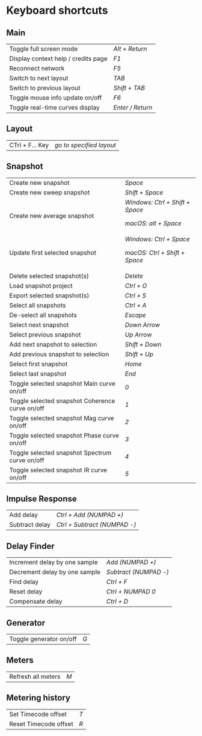 # Keyboard shortcuts
## Main

<table>
<tr>
<td>Toggle full screen mode</td>
<td>
<i>Alt + Return</i>
</td>
</tr>
<tr>
<td>
<link type="document" target="Display">Display</link>
context help / credits page
</td>
<td>
<i>F1</i>
</td>
</tr>
<tr>
<td>Reconnect network</td>
<td>
<i>F5</i>
</td>
</tr>
<tr>
<td>Switch to next layout</td>
<td>
<i>TAB</i>
</td>
</tr>
<tr>
<td>Switch to previous layout</td>
<td>
<i>Shift + TAB</i>
</td>
</tr>
<tr>
<td>Toggle mouse info update on/off</td>
<td>
<i>F6</i>
</td>
</tr>
<tr>
<td>Toggle real-time curves display</td>
<td>
<i>Enter / Return</i>
</td>
</tr>
</table>

## Layout

<table>
<tr>
<td>CTrl + F... Key</td>
<td>
<i>go to specified layout</i>
</td>
</tr>
</table>

## Snapshot

<table>
<tr>
<td>Create new snapshot</td>
<td>
<i>Space</i>
</td>
</tr>
<tr>
<td>Create new sweep snapshot</td>
<td>
<i>Shift + Space</i>
</td>
</tr>
<tr>
<td>Create new average snapshot</td>
<td><i>Windows: Ctrl + Shift + Space</i>

<i>macOS: alt + Space</i>
</td>
</tr>
<tr>
<td>Update first selected snapshot</td>
<td><i>Windows: Ctrl + Space</i>

<i>macOS: Ctrl + Shift + Space</i>
</td>
</tr>
<tr>
<td>Delete selected snapshot(s)</td>
<td>
<i>Delete</i>
</td>
</tr>
<tr>
<td>Load snapshot project</td>
<td>
<i>Ctrl + O</i>
</td>
</tr>
<tr>
<td>Export selected snapshot(s)</td>
<td>
<i>Ctrl + S</i>
</td>
</tr>
<tr>
<td>Select all snapshots</td>
<td>
<i>Ctrl + A</i>
</td>
</tr>
<tr>
<td>De-select all snapshots</td>
<td>
<i>Escape</i>
</td>
</tr>
<tr>
<td>Select next snapshot</td>
<td>
<i>Down Arrow</i>
</td>
</tr>
<tr>
<td>Select previous snapshot</td>
<td>
<i>Up Arrow</i>
</td>
</tr>
<tr>
<td>Add next snapshot to selection</td>
<td>
<i>Shift + Down</i>
</td>
</tr>
<tr>
<td>Add previous snapshot to selection</td>
<td>
<i>Shift + Up</i>
</td>
</tr>
<tr>
<td>Select first snapshot</td>
<td>
<i>Home</i>
</td>
</tr>
<tr>
<td>Select last snapshot</td>
<td>
<i>End</i>
</td>
</tr>
<tr>
<td>Toggle selected snapshot <link type="document" target="Main">Main</link> curve on/off
</td>
<td>
<i>0</i>
</td>
</tr>
<tr>
<td>Toggle selected snapshot <link type="document" target="Coherence">Coherence</link> curve
on/off
</td>
<td>
<i>1</i>
</td>
</tr>
<tr>
<td>Toggle selected snapshot Mag curve on/off</td>
<td>
<i>2</i>
</td>
</tr>
<tr>
<td>Toggle selected snapshot <link type="document" target="Phase">Phase</link> curve on/off
</td>
<td>
<i>3</i>
</td>
</tr>
<tr>
<td>Toggle selected snapshot Spectrum curve on/off</td>
<td>
<i>4</i>
</td>
</tr>
<tr>
<td>Toggle selected snapshot IR curve on/off</td>
<td>
<i>5</i>
</td>
</tr>
</table>


## Impulse Response

<table>
<tr>
<td>Add delay</td>
<td>
<i>Ctrl + Add (NUMPAD +)</i>
</td>
</tr>
<tr>
<td>Subtract delay</td>
<td>
<i>Ctrl + Subtract (NUMPAD -)</i>
</td>
</tr>
</table>


## Delay Finder

<table>
<tr>
<td>Increment delay by one sample</td>
<td>
<i>Add (NUMPAD +)</i>
</td>
</tr>
<tr>
<td>Decrement delay by one sample</td>
<td>
<i>Subtract (NUMPAD -)</i>
</td>
</tr>
<tr>
<td>
<link type="document" target="Find">Find</link>
delay
</td>
<td>
<i>Ctrl + F</i>
</td>
</tr>
<tr>
<td>
<link type="document" target="Reset">Reset</link>
delay
</td>
<td>
<i>Ctrl + NUMPAD 0</i>
</td>
</tr>
<tr>
<td>Compensate delay</td>
<td>
<i>Ctrl + D</i>
</td>
</tr>
</table>

## Generator

<table>
<tr>
<td>Toggle generator on/off</td>
<td>
<i>G</i>
</td>
</tr>
</table>


## Meters

<table>
<tr>
<td>Refresh all meters</td>
<td>
<i>M</i>
</td>
</tr>
</table>


## Metering history

<table>
<tr>
<td>Set Timecode offset</td>
<td>
<i>T</i>
</td>
</tr>
<tr>
<td>
<link type="document" target="Reset">Reset</link>
Timecode offset
</td>
<td>
<i>R</i>
</td>
</tr>
</table>